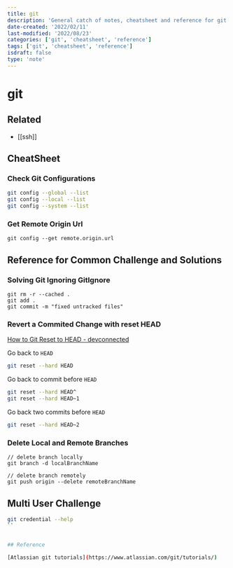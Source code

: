 ```yaml
---
title: git
description: 'General catch of notes, cheatsheet and reference for git related functionality'
date-created: '2022/02/11'
last-modified: '2022/08/23'
categories: ['git', 'cheatsheet', 'reference']
tags: ['git', 'cheatsheet', 'reference']
isdraft: false
type: 'note'
---
```


# git

## Related

- [[ssh]]

## CheatSheet 

### Check Git Configurations

```sh 
git config --global --list 
git config --local --list 
git config --system --list
```

### Get Remote Origin Url

```shell
git config --get remote.origin.url
```

## Reference for Common Challenge and Solutions

### Solving Git Ignoring GitIgnore

```shell
git rm -r --cached .
git add .
git commit -m "fixed untracked files"

```

### Revert a Commited Change with reset HEAD

[How to Git Reset to HEAD - devconnected](https://devconnected.com/how-to-git-reset-to-head)


Go back to `HEAD`
```sh
git reset --hard HEAD
```

Go back to commit before `HEAD`
```sh 
git reset --hard HEAD^
git reset --hard HEAD~1
```

Go back two commits before `HEAD`
```sh 
git reset --hard HEAD~2
```

### Delete Local and Remote Branches

```shell
// delete branch locally
git branch -d localBranchName

// delete branch remotely
git push origin --delete remoteBranchName
```

## Multi User Challenge

```sh
git credential --help
``


## Reference 

[Atlassian git tutorials](https://www.atlassian.com/git/tutorials/)

